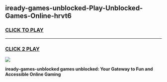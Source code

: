 
## iready-games-unblocked-Play-Unblocked-Games-Online-hrvt6
<h3>
<a href="https://premium76.site?title=iready-games-unblocked&ref=25A">CLICK TO PLAY</a></h3>
<hr>

<h3>
<a href="https://premium76.site?title=iready-games-unblocked&ref=25A">CLICK 2 PLAY</a>
  
</h3>

<a href="https://premium76.site?title=iready-games-unblocked&ref=25A"><img src="https://clearcache.store/games.png"></a>


**iready-games-unblocked games unblocked: Your Gateway to Fun and Accessible Online Gaming**
